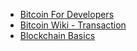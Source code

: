 - [Bitcoin For Developers](https://learn.saylor.org/mod/book/view.php?id=36308&chapterid=18905)
- [Bitcoin Wiki - Transaction](https://en.bitcoin.it/wiki/Transaction)
- [Blockchain Basics](https://blog.mlq.ai/blockchain-basics/)
